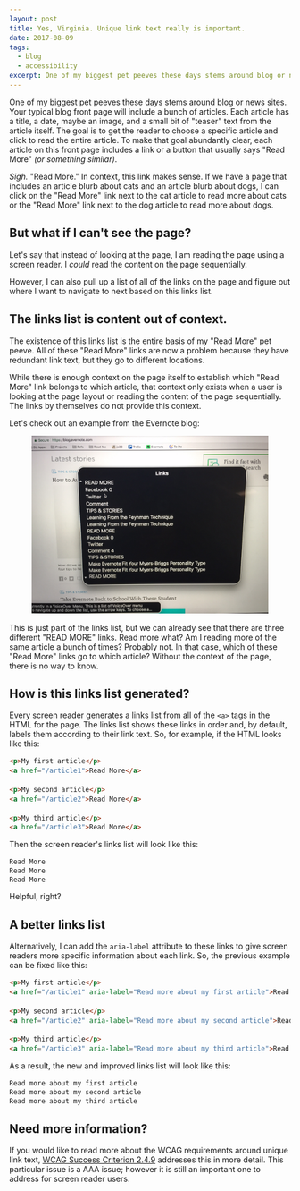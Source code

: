 ```yaml
---
layout: post
title: Yes, Virginia. Unique link text really is important.
date: 2017-08-09
tags:
  - blog
  - accessibility
excerpt: One of my biggest pet peeves these days stems around blog or news sites.
---
```


One of my biggest pet peeves these days stems around blog or news sites. Your typical blog front page will include a bunch of articles.  Each article has a title, a date, maybe an image, and a small bit of "teaser" text from the article itself.  The goal is to get the reader to choose a specific article and click to read the entire article.  To make that goal abundantly clear, each article on this front page includes a link or a button that usually says "Read More" _(or something similar)_.

_Sigh._  "Read More."  In context, this link makes sense.  If we have a page that includes an article blurb about cats and an article blurb about dogs, I can click on the "Read More" link next to the cat article to read more about cats or the "Read More" link next to the dog article to read more about dogs.

## But what if I can't see the page?

Let's say that instead of looking at the page, I am reading the page using a screen reader.  I _could_ read the content on the page sequentially.  

However, I can also pull up a list of all of the links on the page and figure out where I want to navigate to next based on this links list.

## The links list is content out of context.

The existence of this links list is the entire basis of my "Read More" pet peeve.  All of these "Read More" links are now a problem because they have redundant link text, but they go to different locations.  

While there is enough context on the page itself to establish which "Read More" link belongs to which article, that context only exists when a user is looking at the page layout or reading the content of the page sequentially.  The links by themselves do not provide this context.

Let's check out an example from the Evernote blog:

<figure markdown="1">

![The links list for the Evernote blog from VoiceOver](/assets/images/posts/evernote-links-list.jpg)

</figure>

This is just part of the links list, but we can already see that there are three different "READ MORE" links.  Read more what?  Am I reading more of the same article a bunch of times?  Probably not.  In that case, which of these "Read More" links go to which article?  Without the context of the page, there is no way to know.

## How is this links list generated?

Every screen reader generates a links list from all of the `<a>` tags in the HTML for the page.  The links list shows these links in order and, by default, labels them according to their link text.  So, for example, if the HTML looks like this:

```html
<p>My first article</p>
<a href="/article1">Read More</a>

<p>My second article</p>
<a href="/article2">Read More</a>

<p>My third article</p>
<a href="/article3">Read More</a>
```

Then the screen reader's links list will look like this:

```text
Read More
Read More
Read More
```

Helpful, right?

## A better links list

Alternatively, I can add the `aria-label` attribute to these links to give screen readers more specific information about each link.  So, the previous example can be fixed like this:

```html
<p>My first article</p>
<a href="/article1" aria-label="Read more about my first article">Read More</a>

<p>My second article</p>
<a href="/article2" aria-label="Read more about my second article">Read More</a>

<p>My third article</p>
<a href="/article3" aria-label="Read more about my third article">Read More</a>
```

As a result, the new and improved links list will look like this:

```text
Read more about my first article
Read more about my second article
Read more about my third article
```

## Need more information?

If you would like to read more about the WCAG requirements around unique link text, [WCAG Success Criterion 2.4.9](https://www.w3.org/TR/UNDERSTANDING-WCAG20/navigation-mechanisms-link.html) addresses this in more detail.  This particular issue is a AAA issue; however it is still an important one to address for screen reader users.
